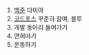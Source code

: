 
1. [백준](https://solved.ac/profile/ksi990302) 다이아
2. [코드포스](https://codeforces.com/profile/ks1ksi) 꾸준히 참여, 블루
3. 개발 동아리 들어가기
4. 면허따기
5. 운동하기